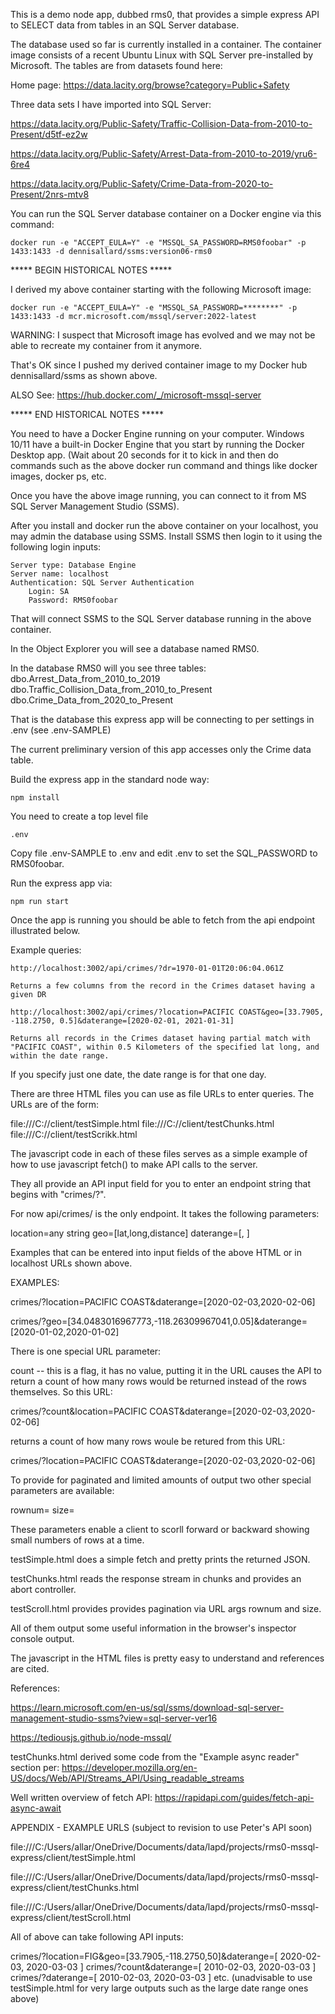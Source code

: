 This is a demo node app, dubbed rms0, that provides a simple express API to SELECT data from tables in an SQL Server database.

The database used so far is currently installed in a container.  The container image consists of a recent Ubuntu Linux with SQL Server pre-installed by Microsoft.  The tables are from datasets found here:


Home page: https://data.lacity.org/browse?category=Public+Safety

Three data sets I have imported into SQL Server:

https://data.lacity.org/Public-Safety/Traffic-Collision-Data-from-2010-to-Present/d5tf-ez2w

https://data.lacity.org/Public-Safety/Arrest-Data-from-2010-to-2019/yru6-6re4

https://data.lacity.org/Public-Safety/Crime-Data-from-2020-to-Present/2nrs-mtv8


You can run the SQL Server database container on a Docker engine via this command:

```
docker run -e "ACCEPT_EULA=Y" -e "MSSQL_SA_PASSWORD=RMS0foobar" -p 1433:1433 -d dennisallard/ssms:version06-rms0
```

***** BEGIN HISTORICAL NOTES *****

I derived my above container starting with the following Microsoft image:

```
docker run -e "ACCEPT_EULA=Y" -e "MSSQL_SA_PASSWORD=********" -p 1433:1433 -d mcr.microsoft.com/mssql/server:2022-latest
```

WARNING: I suspect that Microsoft image has evolved and we may not be able to recreate my container from it anymore.

That's OK since I pushed my derived container image to my Docker hub dennisallard/ssms as shown above.


ALSO See:
https://hub.docker.com/_/microsoft-mssql-server

***** END HISTORICAL NOTES *****


You need to have a Docker Engine running on your computer.  Windows 10/11 have a built-in Docker Engine that you start by running the Docker Desktop app.  (Wait about 20 seconds for it to kick in and then do commands such as  the above docker run command and things like docker images, docker ps, etc.

Once you have the above image running, you can connect to it from MS SQL Server Management Studio (SSMS).

After you install and docker run the above container on your localhost, you may admin the database using SSMS. Install SSMS then login to it using the following login inputs:

    Server type: Database Engine
    Server name: localhost
    Authentication: SQL Server Authentication
        Login: SA
        Password: RMS0foobar

That will connect SSMS to the SQL Server database running in the above container.

In the Object Explorer you will see a database named RMS0.

In the database RMS0 will you see three tables:
    dbo.Arrest_Data_from_2010_to_2019
    dbo.Traffic_Collision_Data_from_2010_to_Present
    dbo.Crime_Data_from_2020_to_Present


That is the database this express app will be connecting to per settings in .env (see .env-SAMPLE)

The current preliminary version of this app accesses only the Crime data table.

Build the express app in the standard node way:

    npm install

You need to create a top level file

    .env

Copy file .env-SAMPLE to .env and edit .env to set the SQL_PASSWORD to RMS0foobar.

Run the express app via:

    npm run start


Once the app is running you should be able to fetch from the api endpoint illustrated below.

Example queries:

```
http://localhost:3002/api/crimes/?dr=1970-01-01T20:06:04.061Z
```

    Returns a few columns from the record in the Crimes dataset having a given DR

```
http://localhost:3002/api/crimes/?location=PACIFIC COAST&geo=[33.7905, -118.2750, 0.5]&daterange=[2020-02-01, 2021-01-31]
```

    Returns all records in the Crimes dataset having partial match with "PACIFIC COAST", within 0.5 Kilometers of the specified lat long, and within the date range.

If you specify just one date, the date range is for that one day.

There are three HTML files you can use as file URLs to enter queries.  The URLs are of the form:

file:///C:/<PATH TO THIS REPO>/client/testSimple.html
file:///C:/<PATH TO THIS REPO>/client/testChunks.html
file:///C:/<PATH TO THIS REPO>/client/testScrikk.html

The  javascript code in each of these files serves as a simple example of how to use javascript fetch() to make API calls to the server.

They all provide an API input field for you to enter an endpoint string that begins with "crimes/?".

For now api/crimes/ is the only endpoint.  It takes the following parameters:

location=any string
geo=[lat,long,distance]
daterange=[<start date>, <end date>]

Examples that can be entered into input fields of the above HTML or in localhost URLs shown above.

EXAMPLES:

crimes/?location=PACIFIC COAST&daterange=[2020-02-03,2020-02-06]

crimes/?geo=[34.0483016967773,-118.26309967041,0.05]&daterange=[2020-01-02,2020-01-02]


There is one special URL  parameter:

count -- this is a flag, it has no value, putting it in the URL causes the API to return a count of how many rows would be returned instead of the rows themselves. So this URL:

crimes/?count&location=PACIFIC COAST&daterange=[2020-02-03,2020-02-06]

returns a count of how many rows woule be retured from this URL:

crimes/?location=PACIFIC COAST&daterange=[2020-02-03,2020-02-06]

To provide for paginated and limited amounts of output two other special parameters are available:

rownum=<starting row number>
size=<number of rows to return>

These parameters enable a client to scorll  forward or backward showing small numbers of rows at a time.



testSimple.html does a simple fetch and pretty prints the returned JSON.

testChunks.html reads the response stream in chunks and provides an abort controller.

testScroll.html provides provides pagination via URL args rownum and size.

All of them output some useful information in the browser's inspector console output.

The javascript in the HTML files is pretty easy to understand and references are cited.


References:

https://learn.microsoft.com/en-us/sql/ssms/download-sql-server-management-studio-ssms?view=sql-server-ver16

https://tediousjs.github.io/node-mssql/


testChunks.html derived some code from the "Example async reader" section per:
https://developer.mozilla.org/en-US/docs/Web/API/Streams_API/Using_readable_streams


Well written overview of fetch API:
https://rapidapi.com/guides/fetch-api-async-await


APPENDIX - EXAMPLE URLS (subject to revision to use Peter's API soon)

file:///C:/Users/allar/OneDrive/Documents/data/lapd/projects/rms0-mssql-express/client/testSimple.html

file:///C:/Users/allar/OneDrive/Documents/data/lapd/projects/rms0-mssql-express/client/testChunks.html

file:///C:/Users/allar/OneDrive/Documents/data/lapd/projects/rms0-mssql-express/client/testScroll.html

All of above can take following API inputs:

crimes/?location=FIG&geo=[33.7905,-118.2750,50]&daterange=[ 2020-02-03, 2020-03-03 ]
crimes/?count&daterange=[ 2010-02-03, 2020-03-03 ]
crimes/?daterange=[ 2010-02-03, 2020-03-03 ]
etc. (unadvisable to use testSimple.html for very large outputs such as the large date range ones above)
